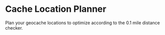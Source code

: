 # Cache Location Planner

Plan your geocache locations to optimize according to the 0.1 mile distance checker.
